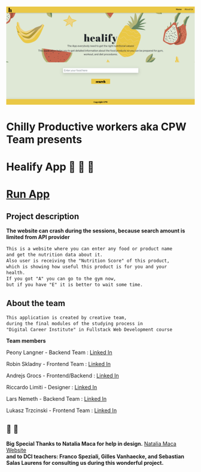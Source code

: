 

![image info](/src/assets/images/CPW.png)


# Chilly Productive workers aka CPW Team presents
# Healify App :banana: :spaghetti: :pineapple:

# [Run App](https://vibrant-williams-96dd0e.netlify.app/)

## Project description


**The website can crash during the sessions, because search amount is limited from API provider**

```
This is a website where you can enter any food or product name
and get the nutrition data about it.
Also user is receiving the "Nutrition Score" of this product,
which is showing how useful this product is for you and your
health.
If you got "A" you can go to the gym now,
but if you have "E" it is better to wait some time. 
```



## About the team

```
This application is created by creative team,
during the final modules of the studying process in
"Digital Career Institute" in Fullstack Web Development course

```
**Team members**

Peony Langner - Backend Team :  [Linked In](https://www.linkedin.com/in/peony-langner-6808b218a/)</br>

Robin Skladny - Frontend Team : [Linked In](https://www.linkedin.com/in/robin-skladny-647a1b229/)</br>


Andrejs Grocs - Frontend/Backend : [Linked In](https://www.linkedin.com/in/andrejs-grocs-andrey-detochkin-ab2106141) </br>

Riccardo Limiti - Designer : [Linked In](https://www.linkedin.com/in/riccardo-limiti-a81061226/) </br>

Lars Nemeth - Backend Team :  [Linked In](https://www.linkedin.com/in/lars-nemeth-a2b28ab4/)</br>

Lukasz Trzcinski - Frontend Team : [Linked In](https://www.linkedin.com/in/lukasz-trzcinski-berlin/) </br>


## :raised_hands: :pray: 
**Big Special Thanks to Natalia Maca for help in design.** [Natalia Maca Website](https://nataliamaca.com/)</br>
**and to DCI teachers: Franco Speziali, Gilles Vanhaecke, and Sebastian Salas Laurens for consulting us during this wonderful project.**

